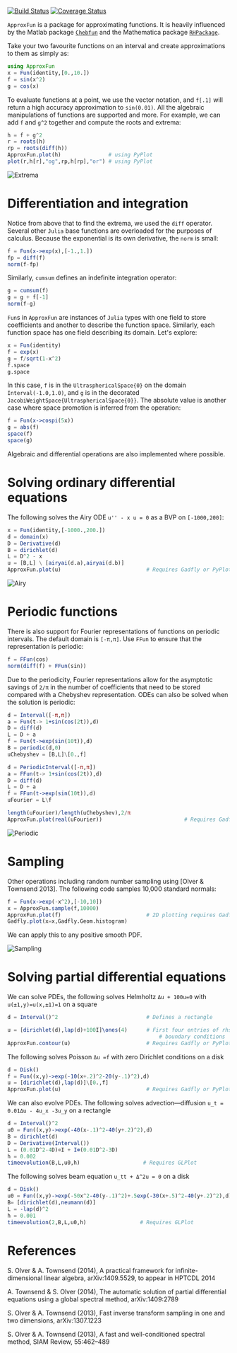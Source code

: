 [![Build Status](https://travis-ci.org/ApproxFun/ApproxFun.jl.svg?branch=master)](https://travis-ci.org/ApproxFun/ApproxFun.jl) [![Coverage Status](https://img.shields.io/coveralls/ApproxFun/ApproxFun.jl.svg)](https://coveralls.io/r/ApproxFun/ApproxFun.jl?branch=master)

`ApproxFun` is a package for approximating functions. It is heavily influenced by the Matlab 
package [`Chebfun`](http://www.chebfun.org) and the Mathematica package [`RHPackage`](http://www.maths.usyd.edu.au/u/olver/projects/RHPackage.html).



Take your two favourite functions on an interval and create approximations to them as simply as:

```julia
using ApproxFun
x = Fun(identity,[0.,10.])
f = sin(x^2)
g = cos(x)
```

To evaluate functions at a point, we use the vector notation, and `f[.1]` will return a high
accuracy approximation to `sin(0.01)`. All the algebraic manipulations of functions 
are supported and more.  For example, we can add `f` and `g^2` together and compute 
the roots and extrema:

```julia
h = f + g^2
r = roots(h)
rp = roots(diff(h))
ApproxFun.plot(h)               # using PyPlot
plot(r,h[r],"og",rp,h[rp],"or") # using PyPlot
```

![Extrema](https://github.com/ApproxFun/ApproxFun.jl/raw/master/images/extrema.png)


# Differentiation and integration	


Notice from above that to find the extrema, we used the `diff` operator. Several other `Julia`
base functions are overloaded for the purposes of calculus. Because the exponential is its own
derivative, the `norm` is small:

```julia
f = Fun(x->exp(x),[-1.,1.])
fp = diff(f)
norm(f-fp)
```

Similarly, `cumsum` defines an indefinite integration operator:

```julia
g = cumsum(f)
g = g + f[-1]
norm(f-g)
```

`Fun`s in `ApproxFun` are instances of `Julia` types with one field to store coefficients and another
to describe the function space. Similarly, each function space has one field describing 
its domain. Let's explore:

```julia
x = Fun(identity)
f = exp(x)
g = f/sqrt(1-x^2)
f.space
g.space
```

In this case, `f` is in the `UltrasphericalSpace{0}` on the domain `Interval(-1.0,1.0)`, and
`g` is in the decorated `JacobiWeightSpace{UltrasphericalSpace{0}}`. The absolute value is 
another case where space promotion is inferred from the operation:

```julia
f = Fun(x->cospi(5x))
g = abs(f)
space(f)
space(g)
```

Algebraic and differential operations are also implemented where possible.


# Solving ordinary differential equations


The following solves the Airy ODE `u'' - x u = 0` as a BVP on `[-1000,200]`:

```julia
x = Fun(identity,[-1000.,200.])
d = domain(x)
D = Derivative(d)
B = dirichlet(d)
L = D^2 - x
u = [B,L] \ [airyai(d.a),airyai(d.b)]
ApproxFun.plot(u)						    # Requires Gadfly or PyPlot
```

![Airy](https://github.com/ApproxFun/ApproxFun.jl/raw/master/images/airy.png)


# Periodic functions


There is also support for Fourier representations of functions on periodic intervals. 
The default domain is `[-π,π]`. Use `FFun` to ensure that the representation is periodic:

```julia
f = FFun(cos)
norm(diff(f) + FFun(sin))
```

Due to the periodicity, Fourier representations allow for the asymptotic savings of `2/π` 
in the number of coefficients that need to be stored compared with a Chebyshev representation. 
ODEs can also be solved when the solution is periodic:

```julia
d = Interval([-π,π])
a = Fun(t-> 1+sin(cos(2t)),d)
D = diff(d)
L = D + a
f = Fun(t->exp(sin(10t)),d)
B = periodic(d,0)
uChebyshev = [B,L]\[0.,f]

d = PeriodicInterval([-π,π])
a = FFun(t-> 1+sin(cos(2t)),d)
D = diff(d)
L = D + a
f = FFun(t->exp(sin(10t)),d)
uFourier = L\f

length(uFourier)/length(uChebyshev),2/π
ApproxFun.plot(real(uFourier))						    # Requires Gadfly or PyPlot
```

![Periodic](https://github.com/ApproxFun/ApproxFun.jl/raw/master/images/periodic.png)


# Sampling	


Other operations including random number sampling using [Olver & Townsend 2013].  The 
following code samples 10,000 standard normals:

```julia
f = Fun(x->exp(-x^2),[-10,10])
x = ApproxFun.sample(f,10000)
ApproxFun.plot(f)             				# 2D plotting requires Gadfly or PyPlot
Gadfly.plot(x=x,Gadfly.Geom.histogram)
```

We can apply this to any positive smooth PDF.  

![Sampling](https://github.com/ApproxFun/ApproxFun.jl/raw/master/images/sample.png)


# Solving partial differential equations


We can solve PDEs, the following solves Helmholtz `Δu + 100u=0` with `u(±1,y)=u(x,±1)=1`
on a square

```julia
d = Interval()^2          					# Defines a rectangle

u = [dirichlet(d),lap(d)+100I]\ones(4)		# First four entries of rhs are 
    											# boundary conditions
ApproxFun.contour(u)						# Requires Gadfly or PyPlot
```

The following solves Poisson `Δu =f` with zero Dirichlet conditions
on a disk

```julia
d = Disk()
f = Fun((x,y)->exp(-10(x+.2)^2-20(y-.1)^2),d) 
u = [dirichlet(d),lap(d)]\[0.,f]
ApproxFun.plot(u)                           # Requires Gadfly or PyPlot
```

We can also evolve PDEs.  The following solves advection—diffusion 
`u_t = 0.01Δu - 4u_x -3u_y` on a rectangle

```julia
d = Interval()^2
u0 = Fun((x,y)->exp(-40(x-.1)^2-40(y+.2)^2),d)
B = dirichlet(d)
D = Derivative(Interval())
L = (0.01D^2-4D)⊗I + I⊗(0.01D^2-3D)
h = 0.002
timeevolution(B,L,u0,h)                    # Requires GLPlot
```

The following solves beam equation `u_tt + Δ^2u = 0`
on a disk

```julia
d = Disk()
u0 = Fun((x,y)->exp(-50x^2-40(y-.1)^2)+.5exp(-30(x+.5)^2-40(y+.2)^2),d)
B= [dirichlet(d),neumann(d)]
L = -lap(d)^2
h = 0.001
timeevolution(2,B,L,u0,h)                 # Requires GLPlot
```



	
# References

S. Olver & A. Townsend (2014), A practical framework for infinite-dimensional linear algebra, arXiv:1409.5529, to appear in HPTCDL 2014

A. Townsend & S. Olver (2014), The automatic solution of partial differential equations using a global spectral method, arXiv:1409:2789

S. Olver & A. Townsend (2013), Fast inverse transform sampling in one and two dimensions, arXiv:1307.1223

S. Olver & A. Townsend (2013), A fast and well-conditioned spectral method, SIAM Review, 55:462–489
	
